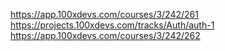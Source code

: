https://app.100xdevs.com/courses/3/242/261
https://projects.100xdevs.com/tracks/Auth/auth-1
https://app.100xdevs.com/courses/3/242/262
